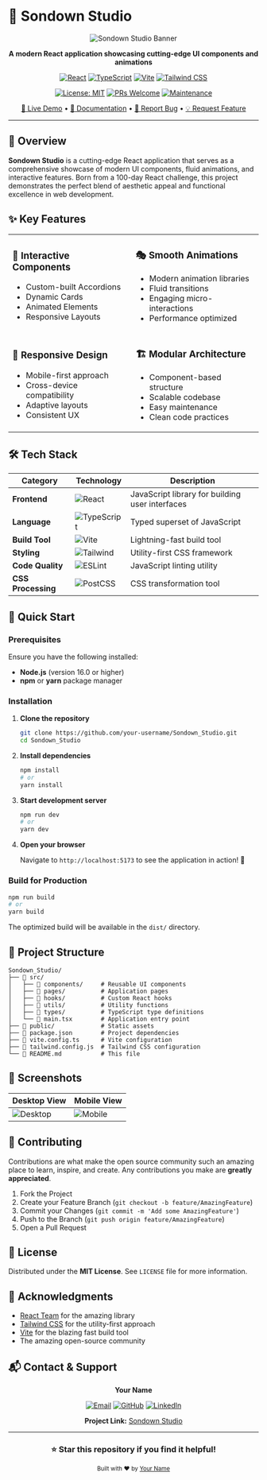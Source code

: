 # 🎨 Sondown Studio

<div align="center">

![Sondown Studio Banner](https://via.placeholder.com/800x200/6366f1/ffffff?text=Sondown+Studio)

**A modern React application showcasing cutting-edge UI components and animations**

[![React](https://img.shields.io/badge/React-18.0+-61DAFB?style=for-the-badge&logo=react&logoColor=black)](https://reactjs.org/)
[![TypeScript](https://img.shields.io/badge/TypeScript-5.0+-3178C6?style=for-the-badge&logo=typescript&logoColor=white)](https://www.typescriptlang.org/)
[![Vite](https://img.shields.io/badge/Vite-5.0+-646CFF?style=for-the-badge&logo=vite&logoColor=white)](https://vitejs.dev/)
[![Tailwind CSS](https://img.shields.io/badge/Tailwind_CSS-3.0+-06B6D4?style=for-the-badge&logo=tailwind-css&logoColor=white)](https://tailwindcss.com/)

[![License: MIT](https://img.shields.io/badge/License-MIT-yellow.svg?style=flat-square)](https://opensource.org/licenses/MIT)
[![PRs Welcome](https://img.shields.io/badge/PRs-welcome-brightgreen.svg?style=flat-square)](http://makeapullrequest.com)
[![Maintenance](https://img.shields.io/badge/Maintained%3F-yes-green.svg?style=flat-square)](https://github.com/your-username/Sondown_Studio/graphs/commit-activity)

[🚀 Live Demo](#) • [📖 Documentation](#) • [🐛 Report Bug](#) • [💡 Request Feature](#)

</div>

---

## 🌟 Overview

**Sondown Studio** is a cutting-edge React application that serves as a comprehensive showcase of modern UI components, fluid animations, and interactive features. Born from a 100-day React challenge, this project demonstrates the perfect blend of aesthetic appeal and functional excellence in web development.

## ✨ Key Features

<table>
<tr>
<td>

### 🎯 **Interactive Components**
- Custom-built Accordions
- Dynamic Cards
- Animated Elements
- Responsive Layouts

</td>
<td>

### 🎭 **Smooth Animations**
- Modern animation libraries
- Fluid transitions
- Engaging micro-interactions
- Performance optimized

</td>
</tr>
<tr>
<td>

### 📱 **Responsive Design**
- Mobile-first approach
- Cross-device compatibility
- Adaptive layouts
- Consistent UX

</td>
<td>

### 🏗️ **Modular Architecture**
- Component-based structure
- Scalable codebase
- Easy maintenance
- Clean code practices

</td>
</tr>
</table>

## 🛠️ Tech Stack

<div align="center">

| Category | Technology | Description |
|----------|------------|-------------|
| **Frontend** | ![React](https://img.shields.io/badge/-React-61DAFB?style=flat&logo=react&logoColor=black) | JavaScript library for building user interfaces |
| **Language** | ![TypeScript](https://img.shields.io/badge/-TypeScript-3178C6?style=flat&logo=typescript&logoColor=white) | Typed superset of JavaScript |
| **Build Tool** | ![Vite](https://img.shields.io/badge/-Vite-646CFF?style=flat&logo=vite&logoColor=white) | Lightning-fast build tool |
| **Styling** | ![Tailwind](https://img.shields.io/badge/-Tailwind_CSS-06B6D4?style=flat&logo=tailwind-css&logoColor=white) | Utility-first CSS framework |
| **Code Quality** | ![ESLint](https://img.shields.io/badge/-ESLint-4B32C3?style=flat&logo=eslint&logoColor=white) | JavaScript linting utility |
| **CSS Processing** | ![PostCSS](https://img.shields.io/badge/-PostCSS-DD3A0A?style=flat&logo=postcss&logoColor=white) | CSS transformation tool |

</div>

## 🚀 Quick Start

### Prerequisites

Ensure you have the following installed:
- **Node.js** (version 16.0 or higher)
- **npm** or **yarn** package manager

### Installation

1. **Clone the repository**
   ```bash
   git clone https://github.com/your-username/Sondown_Studio.git
   cd Sondown_Studio
   ```

2. **Install dependencies**
   ```bash
   npm install
   # or
   yarn install
   ```

3. **Start development server**
   ```bash
   npm run dev
   # or
   yarn dev
   ```

4. **Open your browser**
   
   Navigate to `http://localhost:5173` to see the application in action! 🎉

### Build for Production

```bash
npm run build
# or
yarn build
```

The optimized build will be available in the `dist/` directory.

## 📁 Project Structure

```
Sondown_Studio/
├── 📁 src/
│   ├── 📁 components/     # Reusable UI components
│   ├── 📁 pages/          # Application pages
│   ├── 📁 hooks/          # Custom React hooks
│   ├── 📁 utils/          # Utility functions
│   ├── 📁 types/          # TypeScript type definitions
│   └── 📄 main.tsx        # Application entry point
├── 📁 public/             # Static assets
├── 📄 package.json        # Project dependencies
├── 📄 vite.config.ts      # Vite configuration
├── 📄 tailwind.config.js  # Tailwind CSS configuration
└── 📄 README.md           # This file
```

## 🎨 Screenshots

<div align="center">

| Desktop View | Mobile View |
|--------------|-------------|
| ![Desktop](https://via.placeholder.com/400x250/6366f1/ffffff?text=Desktop+View) | ![Mobile](https://via.placeholder.com/200x350/10b981/ffffff?text=Mobile+View) |

</div>

## 🤝 Contributing

Contributions are what make the open source community such an amazing place to learn, inspire, and create. Any contributions you make are **greatly appreciated**.

1. Fork the Project
2. Create your Feature Branch (`git checkout -b feature/AmazingFeature`)
3. Commit your Changes (`git commit -m 'Add some AmazingFeature'`)
4. Push to the Branch (`git push origin feature/AmazingFeature`)
5. Open a Pull Request

## 📄 License

Distributed under the **MIT License**. See `LICENSE` file for more information.

## 🙏 Acknowledgments

- [React Team](https://reactjs.org/) for the amazing library
- [Tailwind CSS](https://tailwindcss.com/) for the utility-first approach
- [Vite](https://vitejs.dev/) for the blazing fast build tool
- The amazing open-source community

## 📬 Contact & Support

<div align="center">

**Your Name**

[![Email](https://img.shields.io/badge/Email-your_email@example.com-red?style=for-the-badge&logo=gmail&logoColor=white)](mailto:your_email@example.com)
[![GitHub](https://img.shields.io/badge/GitHub-your--username-black?style=for-the-badge&logo=github&logoColor=white)](https://github.com/your-username)
[![LinkedIn](https://img.shields.io/badge/LinkedIn-Connect-blue?style=for-the-badge&logo=linkedin&logoColor=white)](#)

**Project Link:** [Sondown Studio](https://github.com/your-username/Sondown_Studio)

---

### ⭐ Star this repository if you find it helpful!

</div>

<div align="center">
<sub>Built with ❤️ by <a href="https://github.com/your-username">Your Name</a></sub>
</div>
